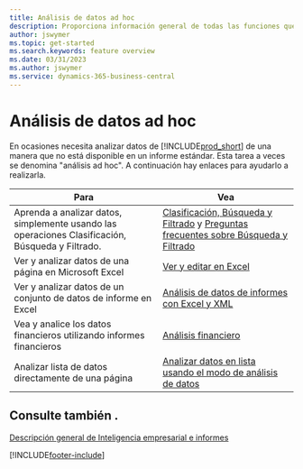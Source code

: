 ```yaml
---
title: Análisis de datos ad hoc
description: Proporciona información general de todas las funciones que admiten tareas de análisis de datos ad hoc en el producto Business Central.
author: jswymer
ms.topic: get-started
ms.search.keywords: feature overview
ms.date: 03/31/2023
ms.author: jswymer
ms.service: dynamics-365-business-central
---
```

# Análisis de datos ad hoc

En ocasiones necesita analizar datos de [!INCLUDE[prod_short](includes/prod_short.md)] de una manera que no está disponible en un informe estándar. Esta tarea a veces se denomina "análisis ad hoc". A continuación hay enlaces para ayudarlo a realizarla.

| Para | Vea |
| --- | --- |
| Aprenda a analizar datos, simplemente usando las operaciones Clasificación, Búsqueda y Filtrado. | [Clasificación, Búsqueda y Filtrado](ui-enter-criteria-filters.md) y [Preguntas frecuentes sobre Búsqueda y Filtrado](ui-search-filter-faq.yml) |
| Ver y analizar datos de una página en Microsoft Excel | [Ver y editar en Excel](across-work-with-excel.md) |
| Ver y analizar datos de un conjunto de datos de informe en Excel | [Análisis de datos de informes con Excel y XML](report-analyze-excel.md) |
| Vea y analice los datos financieros utilizando informes financieros | [Análisis financiero](bi.md) |
| Analizar lista de datos directamente de una página |[Analizar datos en lista usando el modo de análisis de datos](analysis-mode.md)|

## Consulte también .

[Descripción general de Inteligencia empresarial e informes](ui-work-report.md)

[!INCLUDE[footer-include](includes/footer-banner.md)]

